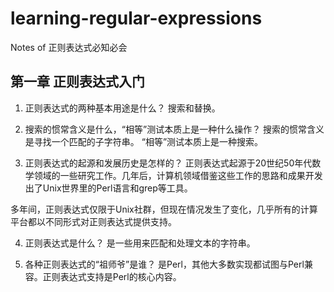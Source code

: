 # learning-regular-expressions
Notes of 正则表达式必知必会

## 第一章 正则表达式入门
1. 正则表达式的两种基本用途是什么？
搜索和替换。

2. 搜索的惯常含义是什么，“相等”测试本质上是一种什么操作？
搜索的惯常含义是寻找一个匹配的子字符串。
“相等”测试本质上是一种搜索。

3. 正则表达式的起源和发展历史是怎样的？
正则表达式起源于20世纪50年代数学领域的一些研究工作。几年后，计算机领域借鉴这些工作的思路和成果开发出了Unix世界里的Perl语言和grep等工具。

多年间，正则表达式仅限于Unix社群，但现在情况发生了变化，几乎所有的计算平台都以不同形式对正则表达式提供支持。

4. 正则表达式是什么？
是一些用来匹配和处理文本的字符串。

4. 各种正则表达式的“祖师爷”是谁？
是Perl，其他大多数实现都试图与Perl兼容。正则表达式支持是Perl的核心内容。
